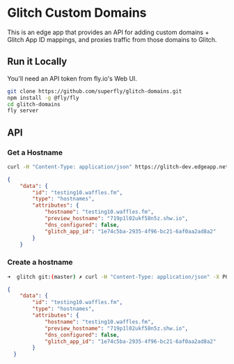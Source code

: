 # Glitch Custom Domains

This is an edge app that provides an API for adding custom domains + Glitch App ID mappings, and proxies traffic from those domains to Glitch.

## Run it Locally

You'll need an API token from fly.io's Web UI.

```bash
git clone https://github.com/superfly/glitch-domains.git
npm install -g @fly/fly
cd glitch-domains
fly server
```

## API

### Get a Hostname

```bash
curl -H "Content-Type: application/json" https://glitch-dev.edgeapp.net/api/hostnames/testing10.waffles.fm -D - -H "Authorization: Bearer [TOKEN]"
```

```json
{
	"data": {
		"id": "testing10.waffles.fm",
		"type": "hostnames",
		"attributes": {
			"hostname": "testing10.waffles.fm",
			"preview_hostname": "719p1l02ukf58n5z.shw.io",
			"dns_configured": false,
			"glitch_app_id": "1e74c5ba-2935-4f96-bc21-6af0aa2ad8a2"
		}
	}

```

### Create a hostname

```bash
➜  glitch git:(master) ✗ curl -H "Content-Type: application/json" -X POST -d '{"data": { "attributes": { "hostname": "testing10.waffles.fm", "glitch_app_id":"1e74c5ba-2935-4f96-bc21-6af0aa2ad8a2" } } }' http://localhost:3000/api/hostnames -D - -H "Authorization: Bearer [TOKEN]"
```

```json
{
	"data": {
		"id": "testing10.waffles.fm",
		"type": "hostnames",
		"attributes": {
			"hostname": "testing10.waffles.fm",
			"preview_hostname": "719p1l02ukf58n5z.shw.io",
			"dns_configured": false,
			"glitch_app_id": "1e74c5ba-2935-4f96-bc21-6af0aa2ad8a2"
		}
  }
```